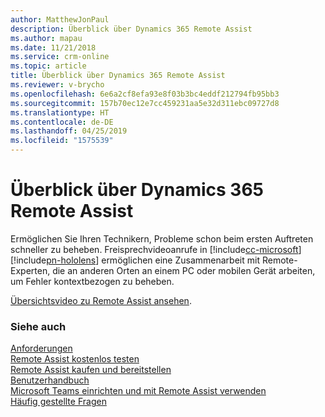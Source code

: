 ```yaml
---
author: MatthewJonPaul
description: Überblick über Dynamics 365 Remote Assist
ms.author: mapau
ms.date: 11/21/2018
ms.service: crm-online
ms.topic: article
title: Überblick über Dynamics 365 Remote Assist
ms.reviewer: v-brycho
ms.openlocfilehash: 6e6a2cf8efa93e8f03b3bc4eddf212794fb95bb3
ms.sourcegitcommit: 157b70ec12e7cc459231aa5e32d311ebc09727d8
ms.translationtype: HT
ms.contentlocale: de-DE
ms.lasthandoff: 04/25/2019
ms.locfileid: "1575539"
---
```

# <a name="overview-of-dynamics-365-remote-assist"></a>Überblick über Dynamics 365 Remote Assist

Ermöglichen Sie Ihren Technikern, Probleme schon beim ersten Auftreten schneller zu beheben. Freisprechvideoanrufe in [!include[cc-microsoft](../includes/cc-microsoft.md)] [!include[pn-hololens](../includes/pn-hololens.md)] ermöglichen eine Zusammenarbeit mit Remote-Experten, die an anderen Orten an einem PC oder mobilen Gerät arbeiten, um Fehler kontextbezogen zu beheben. 

[Übersichtsvideo zu Remote Assist ansehen](https://www.youtube.com/watch?v=V732PXZHLiU).

### <a name="see-also"></a>Siehe auch
[Anforderungen](requirements.md)<br/>
[Remote Assist kostenlos testen](try-remote-assist-free.md)<br/>
[Remote Assist kaufen und bereitstellen](buy-and-deploy-remote-assist.md)<br>
[Benutzerhandbuch](user-guide.md)<br/>
[Microsoft Teams einrichten und mit Remote Assist verwenden](use-microsoft-teams-with-remote-assist.md)<br/>
[Häufig gestellte Fragen](faq.md)<br/>

